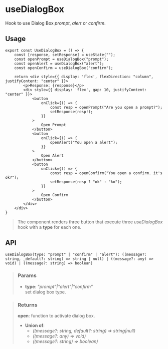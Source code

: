 # useDialogBox
Hook to use Dialog Box _prompt_, _alert_ or _confirm_.

## Usage

```tsx
export const UseDialogBox = () => {
	const [response, setResponse] = useState("");
	const openPrompt = useDialogBox("prompt");
	const openAlert = useDialogBox("alert");
	const openConfirm = useDialogBox("confirm");

	return <div style={{ display: 'flex', flexDirection: "column", justifyContent: "center" }}>
		<p>Response: {response}</p>
		<div style={{ display: 'flex', gap: 10, justifyContent: "center" }}>
			<button
				onClick={() => {
					const resp = openPrompt("Are you open a prompt?");
					setResponse(resp!);
				}}
			>
				Open Prompt
			</button>
			<button
				onClick={() => {
					openAlert("You open a alert");
				}}
			>
				Open Alert
			</button>
			<button
				onClick={() => {
					const resp = openConfirm("You open a confirm. it's ok?");
					setResponse(resp ? "ok" : "ko");
				}}
			>
				Open Confirm
			</button>
		</div>
	</div>
}
```

> The component renders three button that execute three _useDialogBox_ hook with a __type__ for each one.


## API

```tsx
useDialogBox(type: "prompt" | "confirm" | "alert"): ((message?: string, _default?: string) => string | null) | ((message?: any) => void) | ((message?: string) => boolean)
```

> ### Params
>
> - __type__: _"prompt"|"alert"|"confirm"_  
set dialog box type.
>

> ### Returns
>
> __open__: function to activate dialog box.
> - __Union of__:  
>     - _((message?: string, default?: string) => string|null)_  
>     - _((message?: any) => void)_  
>     - _((message?: string) => boolean)_  
>